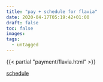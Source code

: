 ```yaml
---
title: "pay + schedule for flavia"
date: 2020-04-17T05:19:42+01:00
draft: false
toc: false
images:
tags:
  - untagged
---
```


{{< partial "payment/flavia.html" >}}

[schedule](https://calendly.com/ramirocall/flavia)
